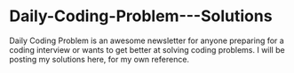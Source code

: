 # Daily-Coding-Problem---Solutions
Daily Coding Problem is an awesome newsletter for anyone preparing for a coding interview or wants to get better at solving coding problems. I will be posting my solutions here, for my own reference.

